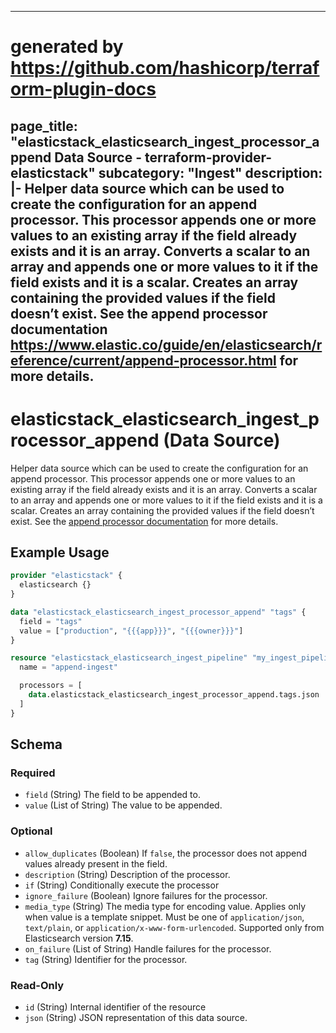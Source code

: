 
---
# generated by https://github.com/hashicorp/terraform-plugin-docs
page_title: "elasticstack_elasticsearch_ingest_processor_append Data Source - terraform-provider-elasticstack"
subcategory: "Ingest"
description: |-
  Helper data source which can be used to create the configuration for an append processor. This processor appends one or more values to an existing array if the field already exists and it is an array. Converts a scalar to an array and appends one or more values to it if the field exists and it is a scalar. Creates an array containing the provided values if the field doesn’t exist. See the append processor documentation https://www.elastic.co/guide/en/elasticsearch/reference/current/append-processor.html for more details.
---

# elasticstack_elasticsearch_ingest_processor_append (Data Source)

Helper data source which can be used to create the configuration for an append processor. This processor appends one or more values to an existing array if the field already exists and it is an array. Converts a scalar to an array and appends one or more values to it if the field exists and it is a scalar. Creates an array containing the provided values if the field doesn’t exist. See the [append processor documentation](https://www.elastic.co/guide/en/elasticsearch/reference/current/append-processor.html) for more details.

## Example Usage

```terraform
provider "elasticstack" {
  elasticsearch {}
}

data "elasticstack_elasticsearch_ingest_processor_append" "tags" {
  field = "tags"
  value = ["production", "{{{app}}}", "{{{owner}}}"]
}

resource "elasticstack_elasticsearch_ingest_pipeline" "my_ingest_pipeline" {
  name = "append-ingest"

  processors = [
    data.elasticstack_elasticsearch_ingest_processor_append.tags.json
  ]
}
```

<!-- schema generated by tfplugindocs -->
## Schema

### Required

- `field` (String) The field to be appended to.
- `value` (List of String) The value to be appended.

### Optional

- `allow_duplicates` (Boolean) If `false`, the processor does not append values already present in the field.
- `description` (String) Description of the processor.
- `if` (String) Conditionally execute the processor
- `ignore_failure` (Boolean) Ignore failures for the processor.
- `media_type` (String) The media type for encoding value. Applies only when value is a template snippet. Must be one of `application/json`, `text/plain`, or `application/x-www-form-urlencoded`. Supported only from Elasticsearch version **7.15**.
- `on_failure` (List of String) Handle failures for the processor.
- `tag` (String) Identifier for the processor.

### Read-Only

- `id` (String) Internal identifier of the resource
- `json` (String) JSON representation of this data source.

